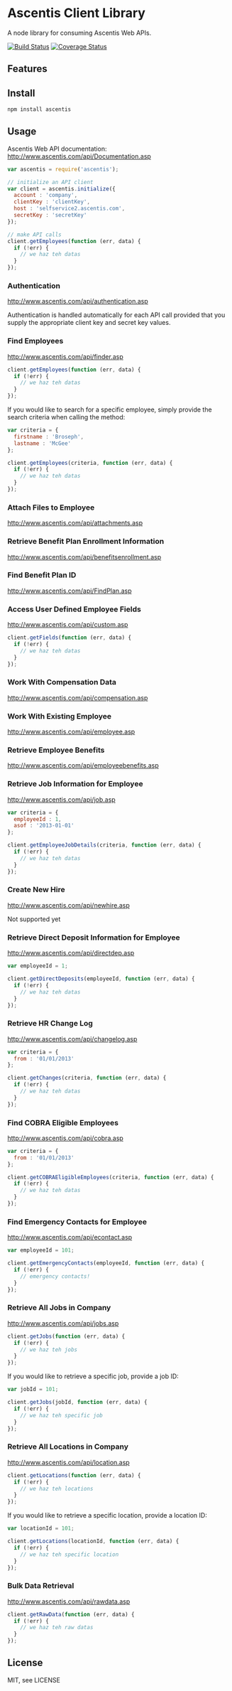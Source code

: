 # Ascentis Client Library

A node library for consuming Ascentis Web APIs.

[![Build Status](https://travis-ci.org/PlayNetwork/node-ascentis.png?branch=develop)](https://travis-ci.org/PlayNetwork/node-ascentis) [![Coverage Status](https://coveralls.io/repos/PlayNetwork/node-ascentis/badge.png?branch=develop)](https://coveralls.io/r/PlayNetwork/node-ascentis?branch=develop)

## Features



## Install

```Bash
npm install ascentis
```

## Usage

Ascentis Web API documentation: <http://www.ascentis.com/api/Documentation.asp>

```Javascript
var ascentis = require('ascentis');

// initialize an API client
var client = ascentis.initialize({
  account : 'company',
  clientKey : 'clientKey',
  host : 'selfservice2.ascentis.com',
  secretKey : 'secretKey'
});

// make API calls
client.getEmployees(function (err, data) {
  if (!err) {
    // we haz teh datas
  }
});
```

### Authentication

<http://www.ascentis.com/api/authentication.asp>

Authentication is handled automatically for each API call provided that you supply the appropriate client key and secret key values.

### Find Employees

<http://www.ascentis.com/api/finder.asp>

```Javascript
client.getEmployees(function (err, data) {
  if (!err) {
    // we haz teh datas
  }
});
```

If you would like to search for a specific employee, simply provide the search criteria when calling the method:

```Javascript
var criteria = {
  firstname : 'Broseph',
  lastname : 'McGee'
};

client.getEmployees(criteria, function (err, data) {
  if (!err) {
    // we haz teh datas
  }
});
```

### Attach Files to Employee

<http://www.ascentis.com/api/attachments.asp>

### Retrieve Benefit Plan Enrollment Information

<http://www.ascentis.com/api/benefitsenrollment.asp>

### Find Benefit Plan ID

<http://www.ascentis.com/api/FindPlan.asp>

### Access User Defined Employee Fields

<http://www.ascentis.com/api/custom.asp>

```Javascript
client.getFields(function (err, data) {
  if (!err) {
    // we haz teh datas
  }
});
```

### Work With Compensation Data

<http://www.ascentis.com/api/compensation.asp>

### Work With Existing Employee

<http://www.ascentis.com/api/employee.asp>

### Retrieve Employee Benefits

<http://www.ascentis.com/api/employeebenefits.asp>

### Retrieve Job Information for Employee

<http://www.ascentis.com/api/job.asp>

```Javascript
var criteria = {
  employeeId : 1,
  asof : '2013-01-01'
};

client.getEmployeeJobDetails(criteria, function (err, data) {
  if (!err) {
    // we haz teh datas
  }
});
```

### Create New Hire

<http://www.ascentis.com/api/newhire.asp>

Not supported yet

### Retrieve Direct Deposit Information for Employee

<http://www.ascentis.com/api/directdep.asp>

```Javascript
var employeeId = 1;

client.getDirectDeposits(employeeId, function (err, data) {
  if (!err) {
    // we haz teh datas
  }
});
```

### Retrieve HR Change Log

<http://www.ascentis.com/api/changelog.asp>

```Javascript
var criteria = {
  from : '01/01/2013'
};

client.getChanges(criteria, function (err, data) {
  if (!err) {
    // we haz teh datas
  }
});
```

### Find COBRA Eligible Employees

<http://www.ascentis.com/api/cobra.asp>

```Javascript
var criteria = {
  from : '01/01/2013'
};

client.getCOBRAEligibleEmployees(criteria, function (err, data) {
  if (!err) {
    // we haz teh datas
  }
});
```

### Find Emergency Contacts for Employee

<http://www.ascentis.com/api/econtact.asp>

```Javascript
var employeeId = 101;

client.getEmergencyContacts(employeeId, function (err, data) {
  if (!err) {
    // emergency contacts!
  }
});
```

### Retrieve All Jobs in Company

<http://www.ascentis.com/api/jobs.asp>

```Javascript
client.getJobs(function (err, data) {
  if (!err) {
    // we haz teh jobs
  }
});
```

If you would like to retrieve a specific job, provide a job ID:

```Javascript
var jobId = 101;

client.getJobs(jobId, function (err, data) {
  if (!err) {
    // we haz teh specific job
  }
});
```

### Retrieve All Locations in Company

<http://www.ascentis.com/api/location.asp>

```Javascript
client.getLocations(function (err, data) {
  if (!err) {
    // we haz teh locations
  }
});
```

If you would like to retrieve a specific location, provide a location ID:

```Javascript
var locationId = 101;

client.getLocations(locationId, function (err, data) {
  if (!err) {
    // we haz teh specific location
  }
});
```

### Bulk Data Retrieval

<http://www.ascentis.com/api/rawdata.asp>

```Javascript
client.getRawData(function (err, data) {
  if (!err) {
    // we haz teh raw datas
  }
});
```

## License

MIT, see LICENSE
